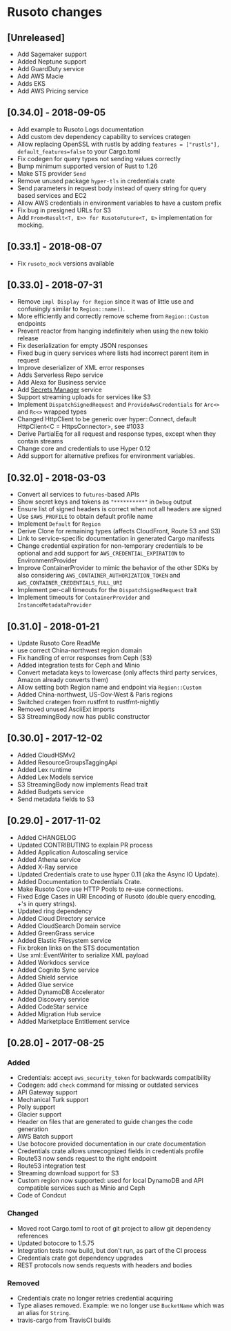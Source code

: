 # Rusoto changes

## [Unreleased]

- Add Sagemaker support
- Added Neptune support
- Add GuardDuty service
- Add AWS Macie
- Adds EKS
- Add AWS Pricing service

## [0.34.0] - 2018-09-05

- Add example to Rusoto Logs documentation
- Add custom dev dependency capability to services crategen
- Allow replacing OpenSSL with rustls by adding `features = ["rustls"], default_features=false` to your Cargo.toml
- Fix codegen for query types not sending values correctly
- Bump minimum supported version of Rust to 1.26
- Make STS provider `Send`
- Remove unused package `hyper-tls` in credentials crate
- Send parameters in request body instead of query string for query based services and EC2
- Allow AWS credentials in environment variables to have a custom prefix
- Fix bug in presigned URLs for S3
- Add `From<Result<T, E>> for RusotoFuture<T, E>` implementation for mocking.

## [0.33.1] - 2018-08-07

- Fix `rusoto_mock` versions available

## [0.33.0] - 2018-07-31

- Remove `impl Display for Region` since it was of little use and confusingly similar to `Region::name()`.
- More efficiently and correctly remove scheme from `Region::Custom` endpoints
- Prevent reactor from hanging indefinitely when using the new tokio release
- Fix deserialization for empty JSON responses
- Fixed bug in query services where lists had incorrect parent item in request
- Improve deserializer of XML error responses
- Adds Serverless Repo service
- Add Alexa for Business service
- Add [Secrets Manager](https://docs.aws.amazon.com/secretsmanager/latest/userguide/intro.html) service
- Support streaming uploads for services like S3
- Implement `DispatchSignedRequest` and `ProvideAwsCredentials` for `Arc<>` and `Rc<>` wrapped types
- Changed HttpClient to be generic over hyper::Connect, default HttpClient<C = HttpsConnector<HttpConnector>>, see #1033
- Derive PartialEq for all request and response types, except when they contain streams
- Change core and credentials to use Hyper 0.12
- Add support for alternative prefixes for environment variables.

## [0.32.0] - 2018-03-03

- Convert all services to `futures`-based APIs
- Show secret keys and tokens as `"**********"` in `Debug` output
- Ensure list of signed headers is correct when not all headers are signed
- Use ```$AWS_PROFILE``` to obtain default profile name
- Implement `Default` for `Region`
- Derive Clone for remaining types (affects CloudFront, Route 53 and S3)
- Link to service-specific documentation in generated Cargo manifests
- Change credential expiration for non-temporary credentials to be optional and add support for ```AWS_CREDENTIAL_EXPIRATION``` to EnvironmentProvider
- Improve ContainerProvider to mimic the behavior of the other SDKs by also considering ```AWS_CONTAINER_AUTHORIZATION_TOKEN``` and ```AWS_CONTAINER_CREDENTIALS_FULL_URI```
- Implement per-call timeouts for the `DispatchSignedRequest` trait
- Implement timeouts for `ContainerProvider` and `InstanceMetadataProvider`

## [0.31.0] - 2018-01-21

- Update Rusoto Core ReadMe
- use correct China-northwest region domain
- Fix handling of error responses from Ceph (S3)
- Added integration tests for Ceph and Minio
- Convert metadata keys to lowercase (only affects third party services, Amazon already converts them)
- Allow setting both Region name and endpoint via `Region::Custom`
- Added China-northwest, US-Gov-West & Paris regions
- Switched crategen from rustfmt to rustfmt-nightly
- Removed unused AsciiExt imports
- S3 StreamingBody now has public constructor

## [0.30.0] - 2017-12-02

- Added CloudHSMv2
- Added ResourceGroupsTaggingApi
- Added Lex runtime
- Added Lex Models service
- S3 StreamingBody now implements Read trait
- Added Budgets service
- Send metadata fields to S3

## [0.29.0] - 2017-11-02

- Added CHANGELOG
- Updated CONTRIBUTING to explain PR process
- Added Application Autoscaling service
- Added Athena service
- Added X-Ray service
- Updated Credentials crate to use hyper 0.11 (aka the Async IO Update).
- Added Documentation to Credentials Crate.
- Make Rusoto Core use HTTP Pools to re-use connections.
- Fixed Edge Cases in URI Encoding of Rusoto (double query encoding, +'s in query strings).
- Updated ring dependency
- Added Cloud Directory service
- Added CloudSearch Domain service
- Added GreenGrass service
- Added Elastic Filesystem service
- Fix broken links on the STS documentation
- Use xml::EventWriter to serialize XML payload
- Added Workdocs service
- Added Cognito Sync service
- Added Shield service
- Added Glue service
- Added DynamoDB Accelerator
- Added Discovery service
- Added CodeStar service
- Added Migration Hub service
- Added Marketplace Entitlement service

## [0.28.0] - 2017-08-25

### Added
- Credentials: accept `aws_security_token` for backwards compatibility
- Codegen: add `check` command for missing or outdated services
- API Gateway support
- Mechanical Turk support
- Polly support
- Glacier support
- Header on files that are generated to guide changes the code generation
- AWS Batch support
- Use botocore provided documentation in our crate documentation
- Credentials crate allows unrecognized fields in credentials profile
- Route53 now sends request to the right endpoint
- Route53 integration test
- Streaming download support for S3
- Custom region now supported: used for local DynamoDB and API compatible services such as Minio and Ceph
- Code of Condcut

### Changed
- Moved root Cargo.toml to root of git project to allow git dependency references
- Updated botocore to 1.5.75
- Integration tests now build, but don't run, as part of the CI process
- Credentials crate got dependency upgrades
- REST protocols now sends requests with headers and bodies

### Removed
- Credentials crate no longer retries credential acquiring
- Type aliases removed.  Example: we no longer use `BucketName` which was an alias for `String`.
- travis-cargo from TravisCI builds
